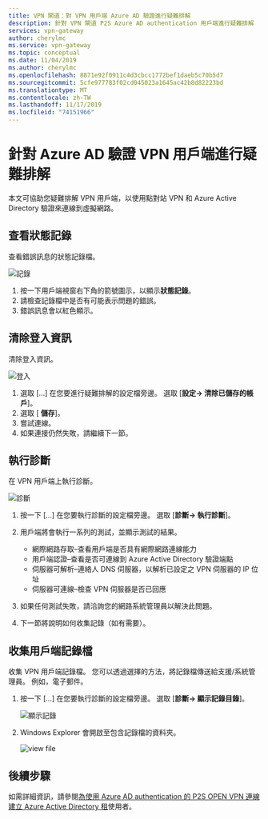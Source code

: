```yaml
---
title: VPN 閘道：對 VPN 用戶端 Azure AD 驗證進行疑難排解
description: 針對 VPN 閘道 P2S Azure AD authentication 用戶端進行疑難排解
services: vpn-gateway
author: cherylmc
ms.service: vpn-gateway
ms.topic: conceptual
ms.date: 11/04/2019
ms.author: cherylmc
ms.openlocfilehash: 8871e92f0911c4d3cbcc1772bef1daeb5c70b5d7
ms.sourcegitcommit: 5cfe977783f02cd045023a1645ac42b8d82223bd
ms.translationtype: MT
ms.contentlocale: zh-TW
ms.lasthandoff: 11/17/2019
ms.locfileid: "74151966"
---
```

# <a name="troubleshoot-an-azure-ad-authentication-vpn-client"></a>針對 Azure AD 驗證 VPN 用戶端進行疑難排解

本文可協助您疑難排解 VPN 用戶端，以使用點對站 VPN 和 Azure Active Directory 驗證來連線到虛擬網路。

## <a name="status"></a>查看狀態記錄

查看錯誤訊息的狀態記錄檔。

![記錄](./media/troubleshoot-ad-vpn-client/1.png)

1. 按一下用戶端視窗右下角的箭號圖示，以顯示**狀態記錄**。
2. 請檢查記錄檔中是否有可能表示問題的錯誤。
3. 錯誤訊息會以紅色顯示。

## <a name="clear"></a>清除登入資訊

清除登入資訊。

![登入](./media/troubleshoot-ad-vpn-client/2.png)

1. 選取 [...] 在您要進行疑難排解的設定檔旁邊。 選取 [**設定-> 清除已儲存的帳戶**]。
2. 選取 [ **儲存**]。
3. 嘗試連線。
4. 如果連接仍然失敗，請繼續下一節。

## <a name="diagnostics"></a>執行診斷

在 VPN 用戶端上執行診斷。

![診斷](./media/troubleshoot-ad-vpn-client/3.png)

1. 按一下 [...] 在您要執行診斷的設定檔旁邊。 選取 [**診斷-> 執行診斷**]。
2. 用戶端將會執行一系列的測試，並顯示測試的結果。

   * 網際網路存取–查看用戶端是否具有網際網路連線能力
   * 用戶端認證–查看是否可連線到 Azure Active Directory 驗證端點
   * 伺服器可解析–連絡人 DNS 伺服器，以解析已設定之 VPN 伺服器的 IP 位址
   * 伺服器可連線–檢查 VPN 伺服器是否已回應
3. 如果任何測試失敗，請洽詢您的網路系統管理員以解決此問題。
4. 下一節將說明如何收集記錄（如有需要）。

## <a name="logfiles"></a>收集用戶端記錄檔

收集 VPN 用戶端記錄檔。 您可以透過選擇的方法，將記錄檔傳送給支援/系統管理員。 例如，電子郵件。

1. 按一下 [...] 在您要執行診斷的設定檔旁邊。 選取 [**診斷-> 顯示記錄目錄**]。

   ![顯示記錄](./media/troubleshoot-ad-vpn-client/4.png)
2. Windows Explorer 會開啟至包含記錄檔的資料夾。

   ![view file](./media/troubleshoot-ad-vpn-client/5.png)

## <a name="next-steps"></a>後續步驟

如需詳細資訊，請參閱[為使用 Azure AD authentication 的 P2S OPEN VPN 連線建立 Azure Active Directory 租](openvpn-azure-ad-tenant.md)使用者。